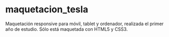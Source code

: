 # maquetacion_tesla
Maquetación responsive para móvil, tablet y ordenador, realizada el primer año de estudio. Sólo está maquetada con HTML5 y CSS3.
